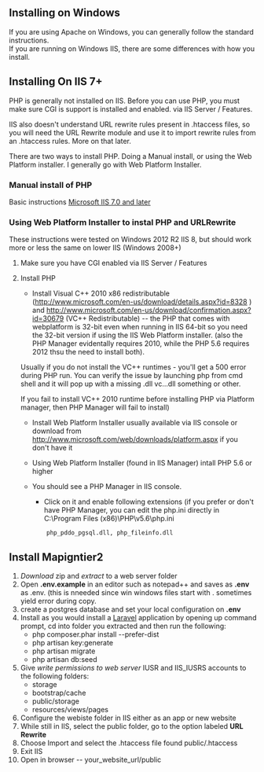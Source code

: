 ## Installing on Windows

If you are using Apache on Windows, you can generally follow the standard instructions.  
If you are running on Windows IIS, there are some differences with how you install.

## Installing On IIS 7+
PHP is generally not installed on IIS. Before you can use PHP, you must make sure CGI is support is installed and enabled.
via  IIS Server / Features.  

IIS also doesn't understand URL rewrite rules present in .htaccess files, so you will need the URL Rewrite module and use it to import rewrite rules from an .htaccess rules.  More on that later.

There are two ways to install PHP.  Doing a Manual install, or using the Web Platform installer.  I generally go with Web Platform Installer.

### Manual install of PHP

Basic instructions [Microsoft IIS 7.0 and later](http://php.net/manual/en/install.windows.iis7.php)


### Using Web Platform Installer to instal PHP and URLRewrite

These instructions were tested on Windows 2012 R2 IIS 8, but should work more or less the same on lower IIS (Windows 2008+)

1. Make sure you have CGI enabled via  IIS Server / Features
  
  		
2. Install PHP
	* Install Visual C++ 2010 x86 redistributable (http://www.microsoft.com/en-us/download/details.aspx?id=8328 )
	and http://www.microsoft.com/en-us/download/confirmation.aspx?id=30679 (VC++ Redistributable) -- 
	the PHP that comes with webplatform is 32-bit even when running in IIS 64-bit so you need the 32-bit version if using the IIS Web Platform installer. (also the PHP Manager evidentally requires 2010, while the PHP 5.6 requires 2012 thsu the need to install both).
	
	Usually if you do not install the VC++ runtimes - you'll get a 500 error during PHP run.  You can verify the issue by launching php from cmd shell and it will pop up with a missing .dll vc...dll something or other.
	
	If you fail to install VC++ 2010 runtime before installing PHP via Platform manager, then PHP Manager will fail to install)
	* Install Web Platform Installer usually available via IIS console or download from  <a href="http://www.microsoft.com/web/downloads/platform.aspx">http://www.microsoft.com/web/downloads/platform.aspx</a> if you don't have it

	* Using Web Platform Installer (found in IIS Manager) intall PHP 5.6 or higher
	* You should see a PHP Manager in IIS console.
		* Click on it and enable following extensions  (if you prefer or don't have PHP Manager, you can edit the php.ini directly in C:\Program Files (x86)\PHP\v5.6\php.ini
		```
			php_pddo_pgsql.dll, php_fileinfo.dll
		```
		
## Install Mapigntier2

1. *Download* zip and *extract* to a web server folder
1. Open **.env.example** in an editor such as notepad++ and saves as **.env**  as .env. (this is nneeded since win windows files start with . sometimes yield error during copy.
1. create a postgres database and set your local configuration on **.env**      
1. Install as you would install a [Laravel](http://laravel.com/) application
by opening up command prompt, cd into folder you extracted and then run the following:
    * php composer.phar install --prefer-dist
    * php artisan key:generate
    * php artisan migrate
    * php artisan db:seed
1. Give *write permissions to web server* IUSR and IIS_IUSRS accounts to the following folders:
    * storage
    * bootstrap/cache
    * public/storage
    * resources/views/pages
1. Configure the webiste folder in IIS either as an app or new website
1. While still in IIS, select the public folder, go to the option labeled **URL Rewrite**
1. Choose Import and select the .htaccess file found public/.htaccess
1. Exit IIS
1. Open in browser --  your_website_url/public 
